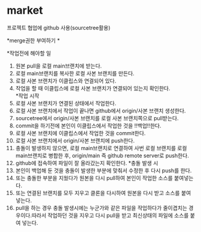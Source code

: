 # market

프로젝트 협업에 github 사용(sourcetree활용)  

*merge권한 부여하기
  * 

*작업전에 해야할 일
1. 원본 pull을 로컬 main브랜치에 받는다.
2. 로컬 main브랜치를 복사한 로컬 사본 브랜치를 만든다.
3. 로컬 사본 브랜치가 이클립스와 연결되어 있다.
4. 작업을 할 때 이클립스에 로컬 사본 브랜치가 연결되어 있는지 확인한다.   
*작업 시작  
5. 로컬 사본 브랜치가 연결된 상태에서 작업한다.
6. 로컬 사본 브랜치에서 작업이 끝나면 github에서 origin/사본 브랜치 생성한다.
7. sourcetree에서 origin/사본 브랜치를 로컬 사본 브랜치쪽으로 pull받는다.
8. commit을 하기전에 본인이 이클립스에서 작업한 것을 !!백업!!한다.
9. 로컬 사본 브랜치에 이클립스에서 작업한 것을 commit한다.
10. 로컬 사본 브랜치에서 origin/사본 브랜치에 push한다.
11. 충돌이 발생하지 않으면, 로컬 main브랜치로 연결하여 사번 로컬 브랜치를 로컬 main브랜치로 병합한 후, origin/main 즉 github remote server로 push한다.
12. github에 접속하여 파일이 잘 올라갔는지 확인한다.
*충돌 발생 시
1. 본인이 백업해 둔 것을 충돌이 발생한 부분에 맞춰서 수정한 후 다시 push를 한다.
2. 또는 충돌한 부분을 지웠다가 원본을 다시 pull하여 본인이 작업한 소스를 붙여넣는다.
3. 또는 연결된 브랜치를 모두 지우고 클론을 다시하여 원본을 다시 받고 소스를 붙여넣는다.
4. pull을 하는 경우 충돌 발생시에는 누군가와 같은 파일을 작업하다가 줄이겹치는 경우이다.따라서 작업하던 것을 지우고 다시 pull을 받고 최신상태의 파일에 소스를 붙여 넣는다.
 
